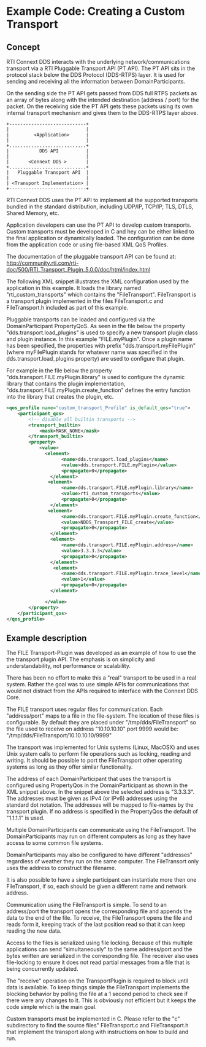 # Example Code: Creating a Custom Transport

## Concept

RTI Connext DDS interacts with the underlying network/communications transport
via a RTI Pluggable Transport API (PT API). The PT API sits in the protocol
stack below the DDS Protocol (DDS-RTPS) layer. It is used for sending and
receiving all the information between DomainParticipants.

On the sending side the PT API gets passed from DDS full RTPS packets as an
array of bytes along with the intended destination (address / port) for the
packet. On the receiving side the PT API gets these packets using its own
internal transport mechanism and gives them to the DDS-RTPS layer above.

```
+----------------------------+
|                            |
|         <Application>      |
|                            |
+............................+
|           DDS API          |
|                            |
|       <Connext DDS >       |
+............................+
|   Pluggable Transport API  |
|                            |
| <Transport Implementation> |
+----------------------------+
```

RTI Connext DDS uses the PT API to implement all the supported transports
bundled in the standard distribution, including UDP/IP, TCP/IP, TLS, DTLS,
Shared Memory, etc.

Application developers can use the PT API to develop custom transports. Custom
transports must be developed in C and hey can be either linked to the final
application or dynamically loaded. The configuration can be done from the
application code or using file-based XML QoS Profiles.

The documentation of the pluggable transport API can be found at:
http://community.rti.com/rti-doc/500/RTI_Transport_Plugin_5.0.0/doc/html/index.html

The following XML snippet illustrates the XML configuration used by the
application in this example. It loads the library named "rti_custom_transports"
which contains the "FileTransport". FileTransport is a transport plugin
implemented in the files FileTransport.c and FileTransport.h included as part
of this example.

Pluggable transports can be loaded and configured via the DomainParticipant
PropertyQoS. As seen in the file below the property
"dds.transport.load_plugins" is used to specify a new transport plugin class
and plugin instance. In this example "FILE.myPlugin". Once a plugin name has
been specified, the properties with prefix "dds.transport.myFilePlugin" (where
myFilePlugin stands for whatever name was specified in the
dds.transport.load_plugins property) are used to configure that plugin.

For example in the file below the property
"dds.transport.FILE.myPlugin.library" is used to configure the dynamic library
that contains the plugin implementation,
"dds.transport.FILE.myPlugin.create_function" defines the entry function into
the library that creates the plugin, etc.

```xml
<qos_profile name="custom_transport_Profile" is_default_qos="true">
    <participant_qos>
        <!-- disable all builtin transports -->
        <transport_builtin>
            <mask>MASK_NONE</mask>
        </transport_builtin>
        <property>
            <value>
              <element>
                    <name>dds.transport.load_plugins</name>
                    <value>dds.transport.FILE.myPlugin</value>
                    <propagate>0</propagate>
                </element>
               <element>
                    <name>dds.transport.FILE.myPlugin.library</name>
                    <value>rti_custom_transports</value>
                    <propagate>0</propagate>
                </element>
               <element>
                    <name>dds.transport.FILE.myPlugin.create_function</name>
                    <value>NDDS_Transport_FILE_create</value>
                    <propagate>0</propagate>
                </element>
                <element>
                    <name>dds.transport.FILE.myPlugin.address</name>
                    <value>3.3.3.3</value>
                    <propagate>0</propagate>
                </element>
                 <element>
                    <name>dds.transport.FILE.myPlugin.trace_level</name>
                    <value>1</value>
                    <propagate>0</propagate>
                </element>

              </value>
        </property>
    </participant_qos>
</qos_profile>
```

## Example description

The FILE Transport-Plugin was developed as an example of how to use the the
transport plugin API.  The emphasis is on simplicity and understandability, not
performance or scalability.

There has been no effort to make this a "real" transport to be used in a real
system. Rather the goal was to use simple APIs for communications that would
not distract from the APIs required to interface with the Connext DDS Core.

The FILE transport uses regular files for communication. Each "address/port"
maps to a file in the file-system. The location of these files is configurable.
By default they are placed under "/tmp/dds/FileTransport"  so the file used to
receive on address "10.10.10.10" port 9999 would be:
"/tmp/dds/FileTransport/10.10.10.10/9999"

The transport was implemented for Unix systems (Linux, MacOSX) and uses Unix
system calls to perform file operations such as locking, reading and writing.
It should be possible to port the FileTransport other operating systems as long
as they offer similar functionality.

The address of each DomainParticipant that uses the transport is configured
using PropertyQos in the DomainParticipant as shown in the XML snippet above.
In the snippet above the selected address is "3.3.3.3". The addresses must be
given as IPv4 (or IPv6) addresses using the standard dot notation. The
addresses will be mapped to file-names by the transport plugin. If no address
is specified in the PropertyQos the default of "1.1.1.1" is used.

Multiple DomainParticipants can communicate using the FileTransport. The
DomainParticipants may run on different computers as long as they have access
to some common file systems.

DomainParticipants may also be configured to have different "addresses"
regardless of weather they run on the same computer. The FileTransort only uses
the address to construct the filename.

It is also possible to have a single participant can instantiate more then one
FileTransport, if so, each should be given a different name and network
address.

Communication using the FileTransport is simple. To send to an address/port the
transport opens the corresponding file and appends the data to the end of the
file. To receive, the FileTransport opens the file and reads form it, keeping
track of the last position read so that it can keep reading the new data.

Access to the files is serialized using file locking. Because of this multiple
applications can send "simultaneously" to the same address/port and the bytes
written are serialized in the corresponding file. The receiver also uses
file-locking to ensure it does not read partial messages from a file that is
being concurrently updated.

The "receive" operation on the TransportPlugin is required to block until data
is available. To keep things simple the FileTransport implements the blocking
behavior by polling the file at a 1 second period to check see if there were
any changes to it. This is obviously not efficient but it keeps the code simple
which is the main goal.

Custom transports must be implemented in C. Please refer to the "c"
subdirectory to find the source files" FileTransport.c and FileTransport.h that
implement the transport along with instructions on how to build and run.
